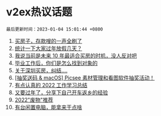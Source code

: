 # v2ex热议话题

`最后更新时间：2023-01-04 15:01:44 +0800`

1. [买房子，存款嗖的一声全刷了](https://www.v2ex.com/t/906339)
1. [统计一下大家过年放假几天？](https://www.v2ex.com/t/906396)
1. [我说当前是未来 10 年最适合买房的时机，没人反对吧](https://www.v2ex.com/t/906426)
1. [毕业工作后，你们是怎么找到对象的](https://www.v2ex.com/t/906268)
1. [关于深圳买房，纠结....](https://www.v2ex.com/t/906430)
1. [[抽奖送码 & macOS] Picsee 素材管理和看图软件抽奖活动！](https://www.v2ex.com/t/906419)
1. [有点认真的 2022 工作学习总结](https://www.v2ex.com/t/906269)
1. [又要过年了，分享下自己开车返乡的经验](https://www.v2ex.com/t/906310)
1. [2022"废物"推荐](https://www.v2ex.com/t/906407)
1. [有台闲置电脑，能拿来干点啥](https://www.v2ex.com/t/906408)

